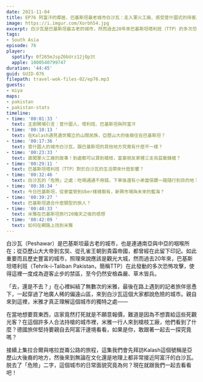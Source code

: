 ```yaml
---
date: 2021-11-04
title: EP76 阿富汗的鄰居、巴基斯坦最老城市白沙瓦：走入軍火工廠、感受普什圖式的待客之道 ft. 米雅愛旅行
image: https://i.imgur.com/Xorbh54.jpg
excerpt: 白沙瓦是巴基斯坦最古老的城市，然而過去20年來巴基斯坦塔利班（TTP）的多次恐怖攻擊，使得這裡一度成為遊客止步的禁區。猶豫許久的米雅，最後在旅伴慫恿下來到這裡。脱去了「危險」二字，這個城市的日常面貌究竟為何？現在就跟我們一起去看看吧！
tags:
- South Asia
episode: 76
player:
  spotify: 0f265mJspZ6bUrz12jOp3t
  apple: 1000540799747
duration: '44:45'
guid: GUID-076
filepath: travel-wok-files-02/ep76.mp3
guests:
- miya
maps:
- pakistan
- pakistan-stats
timeline:
- time: '00:01:33 '
  text: 主廚開場引言：普什圖人、塔利班、巴基斯坦與阿富汗
- time: '00:10:13 '
  text: 在Kalash遇見遺世獨立的山間民族，亞歷山大的後裔住在巴基斯坦？
- time: '00:17:36 '
  text: 普什圖人的城市白沙瓦，跟巴基斯坦的其他地方究竟有什麼不一樣？
- time: '00:23:33 '
  text: 直闖軍火工廠的故事！到處都可以買到槍枝，富豪朋友家裡三支烏茲衝鋒槍？
- time: '00:29:11 '
  text: 巴基斯坦塔利班（TTP）對於白沙瓦的生活帶來什麼影響？
- time: '00:32:46 '
  text: 白沙瓦的「危險」之處：吃喝通通不用錢，下車後還有小弟當保鏢一路隨行到目的地？
- time: '00:38:34 '
  text: 今日巴基斯坦，從麥當勞到Uber樣樣都有，新興市場與未來的藍海？
- time: '00:39:27 '
  text: 巴基斯坦適合什麼類型的旅人？
- time: '00:40:33 '
  text: 米雅在巴基斯坦旅行20幾天之後的感想
- time: '00:42:09 '
  text: 如何在網路上找到米雅
---
```


白沙瓦（Peshawar）是巴基斯坦最古老的城市，也是連通南亞與中亞的咽喉所在；從亞歷山大大帝到玄奘、從孔雀王朝到貴霜帝國，都曾經在此留下印記。如此重要而且歷史豐富的城市，照理來說應該是觀光大城，然而過去20年來，巴基斯坦塔利班（Tehrik-i-Taliban Pakistan，簡稱TTP）在此發動的多次恐怖攻擊，使得這裡一度成為遊客止步的禁區，至今仍然安檢森嚴、草木皆兵。

「去，還是不去？」在心裡糾結了無數次的米雅，最後在路上遇到的記者旅伴慫恿下，一起穿過了地廣人稀的偏遠山區，來到白沙瓦這個大家都說危險的城市。親自來到這裡，米雅才真正理解這個城市的獨特之處——

在當地想要買東西，店家竟然打死就是不願意報價，難道是因為不想賣給這些死觀光客？在這個許多人合法持槍的城市裡，米雅一行人來到槍枝工廠，他們看到了什麼？德國旅伴堅持要親自去阿富汗邊境看看，如果是你，敢跟著一起去一探究竟嗎？

接續上集拉合爾與喀拉崑崙公路的旅程，這集我們會先拜訪Kalash這個號稱是亞歷山大後裔的地方，然後來到無論在文化還是地理上都非常接近阿富汗的白沙瓦。脱去了「危險」二字，這個城市的日常面貌究竟為何？現在就跟我們一起去看看吧！

